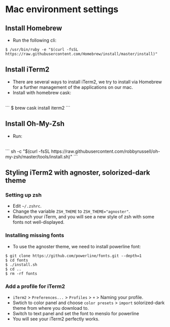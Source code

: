 # Mac environment settings
## Install Homebrew
- Run the following cli:
```
$ /usr/bin/ruby -e "$(curl -fsSL https://raw.githubusercontent.com/Homebrew/install/master/install)"
```

## Install iTerm2
- There are several ways to install iTerm2, we try to install via Homebrew for a further management of the applications on our mac.
- Install with homebrew cask:
<br>
```
$ brew cask install iterm2
```

## Install Oh-My-Zsh
- Run:
<br>
```
sh -c "$(curl -fsSL https://raw.githubusercontent.com/robbyrussell/oh-my-zsh/master/tools/install.sh)"
```

## Styling iTerm2 with agnoster, solorized-dark theme
### Setting up zsh
- Edit `~/.zshrc`.
- Change the variable `ZSH_THEME` to `ZSH_THEME="agnoster"`.
- Relaunch your iTerm, and you will see a new style of zsh with some fonts not well-displayed.

### Installing missing fonts
- To use the agnoster theme, we need to install powerline font:

```
$ git clone https://github.com/powerline/fonts.git --depth=1
$ cd fonts
$ ./install.sh
$ cd ..
$ rm -rf fonts
```
### Add a profile for iTerm2
- `iTerm2` > `Preferences...` > `Profiles` > `+` > Naming your profile.
- Swtich to color panel and choose `color presets` > `import` solorized-dark theme from where you download to.
- Switch to text panel and set the font to menslo for powerline
- You will see your iTerm2 perfectly works.

